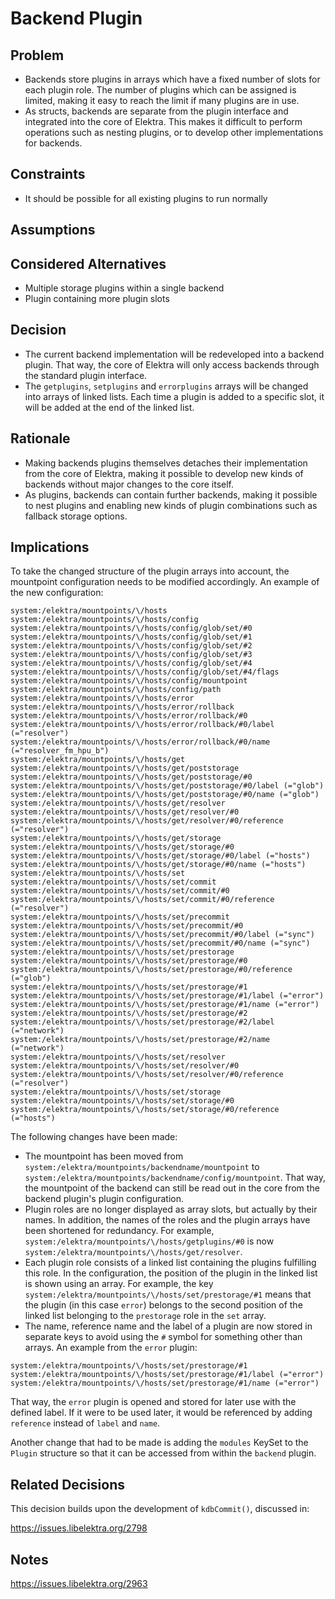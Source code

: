 # Backend Plugin

## Problem

- Backends store plugins in arrays which have a fixed number of slots for each plugin role. The number of plugins which can be assigned is limited,
  making it easy to reach the limit if many plugins are in use.
- As structs, backends are separate from the plugin interface and integrated into the core of Elektra. This makes it difficult to perform operations 
  such as nesting plugins, or to develop other implementations for backends.

## Constraints

- It should be possible for all existing plugins to run normally

## Assumptions

## Considered Alternatives

- Multiple storage plugins within a single backend
- Plugin containing more plugin slots

## Decision

- The current backend implementation will be redeveloped into a backend plugin. That way, the core of Elektra will only access backends through
the standard plugin interface. 
- The `getplugins`, `setplugins` and `errorplugins` arrays will be changed into arrays of linked lists. Each time a plugin is added to a specific
slot, it will be added at the end of the linked list.

## Rationale

- Making backends plugins themselves detaches their implementation from the core of Elektra, making it possible to develop new kinds of backends
  without major changes to the core itself.
- As plugins, backends can contain further backends, making it possible to nest plugins and enabling new kinds of plugin combinations such as
  fallback storage options.

## Implications

To take the changed structure of the plugin arrays into account, the mountpoint configuration needs to be modified accordingly. An example
of the new configuration:

```
system:/elektra/mountpoints/\/hosts
system:/elektra/mountpoints/\/hosts/config
system:/elektra/mountpoints/\/hosts/config/glob/set/#0
system:/elektra/mountpoints/\/hosts/config/glob/set/#1
system:/elektra/mountpoints/\/hosts/config/glob/set/#2
system:/elektra/mountpoints/\/hosts/config/glob/set/#3
system:/elektra/mountpoints/\/hosts/config/glob/set/#4
system:/elektra/mountpoints/\/hosts/config/glob/set/#4/flags
system:/elektra/mountpoints/\/hosts/config/mountpoint
system:/elektra/mountpoints/\/hosts/config/path
system:/elektra/mountpoints/\/hosts/error
system:/elektra/mountpoints/\/hosts/error/rollback
system:/elektra/mountpoints/\/hosts/error/rollback/#0
system:/elektra/mountpoints/\/hosts/error/rollback/#0/label (="resolver")
system:/elektra/mountpoints/\/hosts/error/rollback/#0/name (="resolver_fm_hpu_b")
system:/elektra/mountpoints/\/hosts/get
system:/elektra/mountpoints/\/hosts/get/poststorage
system:/elektra/mountpoints/\/hosts/get/poststorage/#0
system:/elektra/mountpoints/\/hosts/get/poststorage/#0/label (="glob")
system:/elektra/mountpoints/\/hosts/get/poststorage/#0/name (="glob")
system:/elektra/mountpoints/\/hosts/get/resolver
system:/elektra/mountpoints/\/hosts/get/resolver/#0
system:/elektra/mountpoints/\/hosts/get/resolver/#0/reference (="resolver")
system:/elektra/mountpoints/\/hosts/get/storage
system:/elektra/mountpoints/\/hosts/get/storage/#0
system:/elektra/mountpoints/\/hosts/get/storage/#0/label (="hosts")
system:/elektra/mountpoints/\/hosts/get/storage/#0/name (="hosts")
system:/elektra/mountpoints/\/hosts/set
system:/elektra/mountpoints/\/hosts/set/commit
system:/elektra/mountpoints/\/hosts/set/commit/#0
system:/elektra/mountpoints/\/hosts/set/commit/#0/reference (="resolver")
system:/elektra/mountpoints/\/hosts/set/precommit
system:/elektra/mountpoints/\/hosts/set/precommit/#0
system:/elektra/mountpoints/\/hosts/set/precommit/#0/label (="sync")
system:/elektra/mountpoints/\/hosts/set/precommit/#0/name (="sync")
system:/elektra/mountpoints/\/hosts/set/prestorage
system:/elektra/mountpoints/\/hosts/set/prestorage/#0
system:/elektra/mountpoints/\/hosts/set/prestorage/#0/reference (="glob")
system:/elektra/mountpoints/\/hosts/set/prestorage/#1
system:/elektra/mountpoints/\/hosts/set/prestorage/#1/label (="error")
system:/elektra/mountpoints/\/hosts/set/prestorage/#1/name (="error")
system:/elektra/mountpoints/\/hosts/set/prestorage/#2
system:/elektra/mountpoints/\/hosts/set/prestorage/#2/label (="network")
system:/elektra/mountpoints/\/hosts/set/prestorage/#2/name (="network")
system:/elektra/mountpoints/\/hosts/set/resolver
system:/elektra/mountpoints/\/hosts/set/resolver/#0
system:/elektra/mountpoints/\/hosts/set/resolver/#0/reference (="resolver")
system:/elektra/mountpoints/\/hosts/set/storage
system:/elektra/mountpoints/\/hosts/set/storage/#0
system:/elektra/mountpoints/\/hosts/set/storage/#0/reference (="hosts")
```

The following changes have been made:

- The mountpoint has been moved from `system:/elektra/mountpoints/backendname/mountpoint`
to `system:/elektra/mountpoints/backendname/config/mountpoint`. That way, the mountpoint of 
the backend can still be read out in the core from the backend plugin's plugin configuration.
- Plugin roles are no longer displayed as array slots, but actually by their names. In addition,
the names of the roles and the plugin arrays have been shortened for redundancy. For example,
`system:/elektra/mountpoints/\/hosts/getplugins/#0` is now
`system:/elektra/mountpoints/\/hosts/get/resolver`. 
- Each plugin role consists of a linked list containing the plugins fulfilling this role. In the 
configuration, the position of the plugin in the linked list is shown using an array. For example, 
the key `system:/elektra/mountpoints/\/hosts/set/prestorage/#1` means that the plugin (in this 
case `error`) belongs to the second position of the linked list belonging to the `prestorage` role
in the `set` array.
- The name, reference name and the label of a plugin are now stored in separate keys to avoid using 
the `#` symbol for something other than arrays. An example from the `error` plugin:

```
system:/elektra/mountpoints/\/hosts/set/prestorage/#1
system:/elektra/mountpoints/\/hosts/set/prestorage/#1/label (="error")
system:/elektra/mountpoints/\/hosts/set/prestorage/#1/name (="error")
```
That way, the `error` plugin is opened and stored for later use with the defined label. If it were to 
be used later, it would be referenced by adding `reference` instead of `label` and `name`.

Another change that had to be made is adding the `modules` KeySet to the `Plugin` structure so that it
can be accessed from within the `backend` plugin.

## Related Decisions

This decision builds upon the development of `kdbCommit()`, discussed in:

https://issues.libelektra.org/2798

## Notes

https://issues.libelektra.org/2963